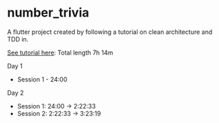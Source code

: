 # number_trivia

A flutter project created by following a tutorial on clean architecture and TDD in.

[See tutorial here](https://www.youtube.com/embed/dc3B_mMrZ-Q): Total length 7h 14m

Day 1
* Session 1 - 24:00

Day 2 
* Session 1: 24:00 -> 2:22:33
* Session 2: 2:22:33 -> 3:23:19